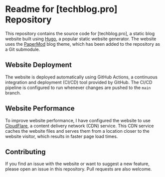 # Readme for [techblog.pro] Repository

This repository contains the source code for [techblog.pro], a static blog website built using [Hugo](https://gohugo.io/), a popular static website generator. The website uses the [PaperMod](https://github.com/adityatelange/hugo-PaperMod/) blog theme, which has been added to the repository as a Git submodule.

## Website Deployment
The website is deployed automatically using GitHub Actions, a continuous integration and deployment (CI/CD) tool provided by GitHub. The CI/CD pipeline is configured to run whenever changes are pushed to the `main` branch.


## Website Performance
To improve website performance, I have configured the website to use [CloudFlare](https://www.cloudflare.com/), a content delivery network (CDN) service. This CDN service caches the website files and serves them from a location closer to the website visitor, which results in faster page load times.

## Contributing
If you find an issue with the website or want to suggest a new feature, please open an issue in this repository. Pull requests are also welcome.
